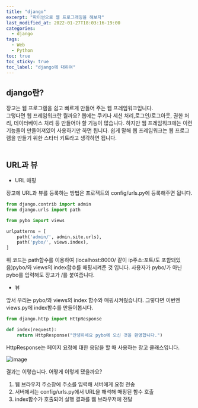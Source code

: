 ```yaml
---
title: "django"
excerpt: "파이썬으로 웹 프로그래밍을 해보자"
last_modified_at: 2022-01-27T18:03:16-19:00
categories:
  - django
tags:
  - Web
  - Python
toc: true
toc_sticky: true
toc_label: "django에 대하여"
---
```


## django란?

장고는 웹 프로그램을 쉽고 빠르게 만들어 주는 웹 프레임워크입니다.<br>
그렇다면 웹 프레임워크란 뭘까요? 웹에는 쿠키나 세션 처리,로그인/로그아웃, 권한 처리, 데이터베이스 처리 등 만들어야 할 기능이 많습니다. 하지만 웹 프레임워크에는 이런 기능들이 만들어져있어 사용하기만 하면 됩니다. 쉽게 말해 웹 프레임워크는 웹 프로그램을 만들기 위한 스타터 키트라고 생각하면 됩니다.  
<br>

## URL과 뷰

- URL 매핑

장고에 URL과 뷰를 등록하는 방법은 프로젝트의 config/urls.py에 등록해주면 됩니다.

```python
from django.contrib import admin
from django.urls import path

from pybo import views

urlpatterns = [
    path('admin/', admin.site.urls),
    path('pybo/', views.index),
]
```

위 코드는 path함수를 이용하여 (localhost:8000/ 같이 ip주소:포트/도 포함돼있음)pybo/와 views의 index함수를 매핑시켜준 것 입니다. 사용자가 pybo/가 아닌 pybo를 입력해도 장고가 /를 붙여줍니다. <br>

- 뷰

앞서 우리는 pybo/와 views의 index 함수와 매핑시켜줬습니다. 그렇다면 이번엔 views.py에 index함수를 만들어봅시다.

```python
from django.http import HttpResponse

def index(request):
    return HttpResponse("안녕하세요 pybo에 오신 것을 환영합니다.")
```

HttpResponse는 페이지 요청에 대한 응답을 할 때 사용하는 장고 클래스입니다.

![image](https://user-images.githubusercontent.com/72953874/151406117-128099d6-917d-4503-8826-d4a71d20160d.png)

결과는 이렇습니다. 어떻게 이렇게 됐을까요?<br>

1. 웹 브라우저 주소창에 주소를 입력해 서버에게 요청 전송
2. 서버에서는 config/urls.py에서 URL을 해석해 매핑된 함수 호출
3. index함수가 호출되어 실행 결과를 웹 브라우저에 전달



